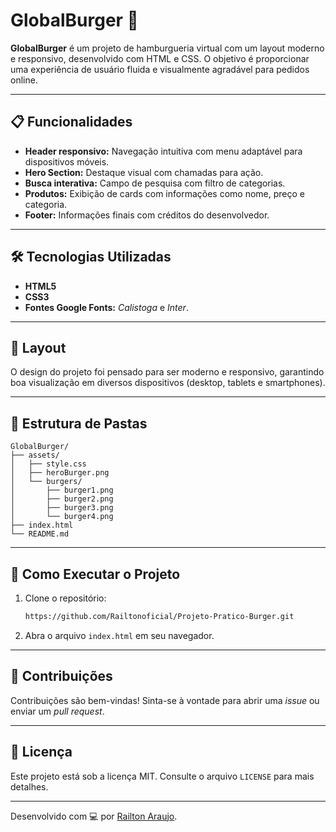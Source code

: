 # GlobalBurger 🍔

**GlobalBurger** é um projeto de hamburgueria virtual com um layout moderno e responsivo, desenvolvido com HTML e CSS. O objetivo é proporcionar uma experiência de usuário fluida e visualmente agradável para pedidos online.

---

## 📋 Funcionalidades

- **Header responsivo:** Navegação intuitiva com menu adaptável para dispositivos móveis.
- **Hero Section:** Destaque visual com chamadas para ação.
- **Busca interativa:** Campo de pesquisa com filtro de categorias.
- **Produtos:** Exibição de cards com informações como nome, preço e categoria.
- **Footer:** Informações finais com créditos do desenvolvedor.

---

## 🛠️ Tecnologias Utilizadas

- **HTML5**
- **CSS3**
- **Fontes Google Fonts:** *Calistoga* e *Inter*.

---

## 🎨 Layout

O design do projeto foi pensado para ser moderno e responsivo, garantindo boa visualização em diversos dispositivos (desktop, tablets e smartphones).

---

## 📂 Estrutura de Pastas

```
GlobalBurger/
├── assets/
│   ├── style.css
│   ├── heroBurger.png
│   └── burgers/
│       ├── burger1.png
│       ├── burger2.png
│       ├── burger3.png
│       └── burger4.png
├── index.html
└── README.md
```

---

## 🚀 Como Executar o Projeto

1. Clone o repositório:
   ```bash
   https://github.com/Railtonoficial/Projeto-Pratico-Burger.git
   ```
2. Abra o arquivo `index.html` em seu navegador.

---

## 🤝 Contribuições

Contribuições são bem-vindas! Sinta-se à vontade para abrir uma *issue* ou enviar um *pull request*.

---

## 📜 Licença

Este projeto está sob a licença MIT. Consulte o arquivo `LICENSE` para mais detalhes.

---

Desenvolvido com 💻 por [Railton Araujo](https://github.com/railtonoficial).
